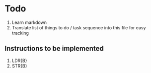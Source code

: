 # Todo
1. Learn markdown
2. Translate list of things to do / task sequence into this file for easy tracking

## Instructions to be implemented

1. LDR{B}
2. STR{B}

